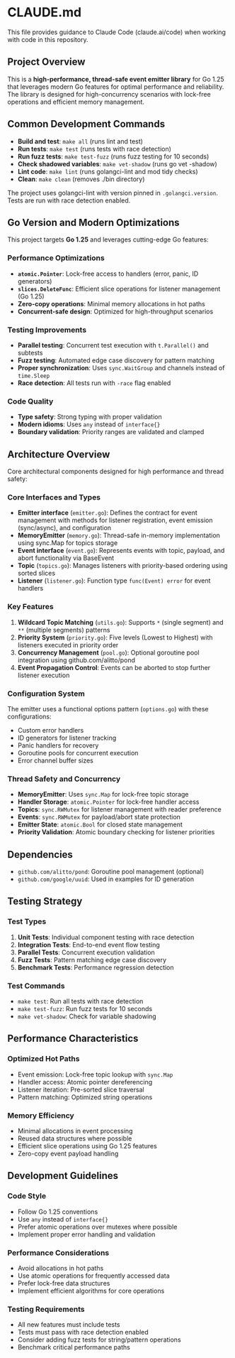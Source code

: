 # CLAUDE.md

This file provides guidance to Claude Code (claude.ai/code) when working with code in this repository.

## Project Overview

This is a **high-performance, thread-safe event emitter library** for Go 1.25 that leverages modern Go features for optimal performance and reliability. The library is designed for high-concurrency scenarios with lock-free operations and efficient memory management.

## Common Development Commands

- **Build and test**: `make all` (runs lint and test)
- **Run tests**: `make test` (runs tests with race detection)
- **Run fuzz tests**: `make test-fuzz` (runs fuzz testing for 10 seconds)
- **Check shadowed variables**: `make vet-shadow` (runs go vet -shadow)
- **Lint code**: `make lint` (runs golangci-lint and mod tidy checks)
- **Clean**: `make clean` (removes ./bin directory)

The project uses golangci-lint with version pinned in `.golangci.version`. Tests are run with race detection enabled.

## Go Version and Modern Optimizations

This project targets **Go 1.25** and leverages cutting-edge Go features:

### Performance Optimizations
- **`atomic.Pointer`**: Lock-free access to handlers (error, panic, ID generators)
- **`slices.DeleteFunc`**: Efficient slice operations for listener management (Go 1.25)
- **Zero-copy operations**: Minimal memory allocations in hot paths
- **Concurrent-safe design**: Optimized for high-throughput scenarios

### Testing Improvements
- **Parallel testing**: Concurrent test execution with `t.Parallel()` and subtests
- **Fuzz testing**: Automated edge case discovery for pattern matching
- **Proper synchronization**: Uses `sync.WaitGroup` and channels instead of `time.Sleep`
- **Race detection**: All tests run with `-race` flag enabled

### Code Quality
- **Type safety**: Strong typing with proper validation
- **Modern idioms**: Uses `any` instead of `interface{}`
- **Boundary validation**: Priority ranges are validated and clamped

## Architecture Overview

Core architectural components designed for high performance and thread safety:

### Core Interfaces and Types

- **Emitter interface** (`emitter.go`): Defines the contract for event management with methods for listener registration, event emission (sync/async), and configuration
- **MemoryEmitter** (`memory.go`): Thread-safe in-memory implementation using sync.Map for topics storage
- **Event interface** (`event.go`): Represents events with topic, payload, and abort functionality via BaseEvent
- **Topic** (`topics.go`): Manages listeners with priority-based ordering using sorted slices
- **Listener** (`listener.go`): Function type `func(Event) error` for event handlers

### Key Features

1. **Wildcard Topic Matching** (`utils.go`): Supports `*` (single segment) and `**` (multiple segments) patterns
2. **Priority System** (`priority.go`): Five levels (Lowest to Highest) with listeners executed in priority order
3. **Concurrency Management** (`pool.go`): Optional goroutine pool integration using github.com/alitto/pond
4. **Event Propagation Control**: Events can be aborted to stop further listener execution

### Configuration System

The emitter uses a functional options pattern (`options.go`) with these configurations:
- Custom error handlers
- ID generators for listener tracking  
- Panic handlers for recovery
- Goroutine pools for concurrent execution
- Error channel buffer sizes

### Thread Safety and Concurrency

- **MemoryEmitter**: Uses `sync.Map` for lock-free topic storage
- **Handler Storage**: `atomic.Pointer` for lock-free handler access
- **Topics**: `sync.RWMutex` for listener management with reader preference
- **Events**: `sync.RWMutex` for payload/abort state protection
- **Emitter State**: `atomic.Bool` for closed state management
- **Priority Validation**: Atomic boundary checking for listener priorities

## Dependencies

- `github.com/alitto/pond`: Goroutine pool management (optional)
- `github.com/google/uuid`: Used in examples for ID generation

## Testing Strategy

### Test Types
1. **Unit Tests**: Individual component testing with race detection
2. **Integration Tests**: End-to-end event flow testing
3. **Parallel Tests**: Concurrent execution validation
4. **Fuzz Tests**: Pattern matching edge case discovery
5. **Benchmark Tests**: Performance regression detection

### Test Commands
- `make test`: Run all tests with race detection
- `make test-fuzz`: Run fuzz tests for 10 seconds
- `make vet-shadow`: Check for variable shadowing

## Performance Characteristics

### Optimized Hot Paths
- Event emission: Lock-free topic lookup with `sync.Map`
- Handler access: Atomic pointer dereferencing
- Listener iteration: Pre-sorted slice traversal
- Pattern matching: Optimized string operations

### Memory Efficiency
- Minimal allocations in event processing
- Reused data structures where possible
- Efficient slice operations using Go 1.25 features
- Zero-copy event payload handling

## Development Guidelines

### Code Style
- Follow Go 1.25 conventions
- Use `any` instead of `interface{}`
- Prefer atomic operations over mutexes where possible
- Implement proper error handling and validation

### Performance Considerations
- Avoid allocations in hot paths
- Use atomic operations for frequently accessed data
- Prefer lock-free data structures
- Implement efficient algorithms for core operations

### Testing Requirements
- All new features must include tests
- Tests must pass with race detection enabled
- Consider adding fuzz tests for string/pattern operations
- Benchmark critical performance paths